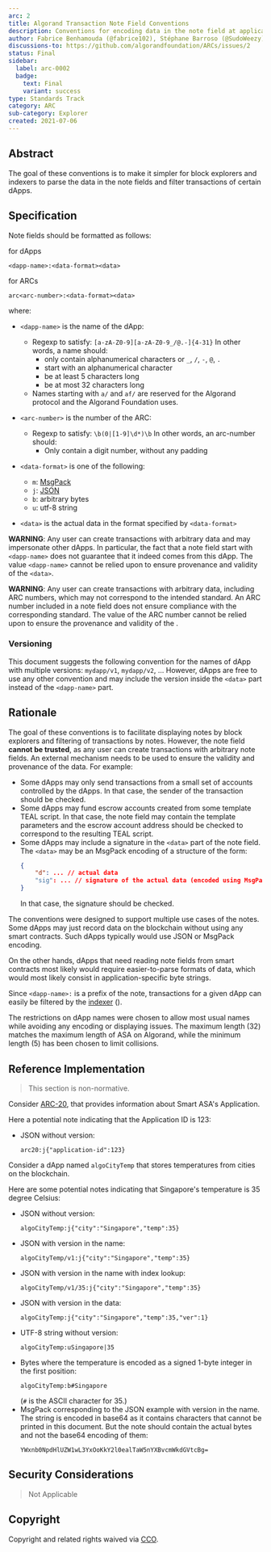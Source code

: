 ```yaml
---
arc: 2
title: Algorand Transaction Note Field Conventions
description: Conventions for encoding data in the note field at application-level
author: Fabrice Benhamouda (@fabrice102), Stéphane Barroso (@SudoWeezy), Cosimo Bassi (@cusma)
discussions-to: https://github.com/algorandfoundation/ARCs/issues/2
status: Final
sidebar:
  label: arc-0002
  badge:
    text: Final
    variant: success
type: Standards Track
category: ARC
sub-category: Explorer
created: 2021-07-06
---
```

## Abstract

The goal of these conventions is to make it simpler for block explorers and indexers to parse the data in the note fields and filter transactions of certain dApps.

## Specification

Note fields should be formatted as follows:

for dApps
```
<dapp-name>:<data-format><data>
```

for ARCs
```
arc<arc-number>:<data-format><data>
```

where:
* `<dapp-name>` is the name of the dApp:
    * Regexp to satisfy: `[a-zA-Z0-9][a-zA-Z0-9_/@.-]{4-31}`
      In other words, a name should:
         * only contain alphanumerical characters or `_`, `/`, `-`, `@`, `.`
         * start with an alphanumerical character
         * be at least 5 characters long
         * be at most 32 characters long
    * Names starting with `a/` and `af/` are reserved for the Algorand protocol and the Algorand Foundation uses.

* `<arc-number>` is the number of the ARC:
    * Regexp to satisfy: `\b(0|[1-9]\d*)\b`
      In other words, an arc-number should:
        * Only contain a digit number, without any padding

* `<data-format>` is one of the following:
    * `m`: <a href="https://msgpack.org">MsgPack</a>
    * `j`: <a href="https://json.org">JSON</a>
    * `b`: arbitrary bytes
    * `u`: utf-8 string
* `<data>` is the actual data in the format specified by `<data-format>`

**WARNING**: Any user can create transactions with arbitrary data and may impersonate other dApps. In particular, the fact that a note field start with `<dapp-name>` does not guarantee that it indeed comes from this dApp. The value `<dapp-name>` cannot be relied upon to ensure provenance and validity of the `<data>`.

**WARNING**: Any user can create transactions with arbitrary data, including ARC numbers, which may not correspond to the intended standard. An ARC number included in a note field does not ensure compliance with the corresponding standard. The value of the ARC number cannot be relied upon to ensure the provenance and validity of the <data>.

### Versioning

This document suggests the following convention for the names of dApp with multiple versions: `mydapp/v1`, `mydapp/v2`, ... However, dApps are free to use any other convention and may include the version inside the `<data>` part instead of the `<dapp-name>` part.

## Rationale

The goal of these conventions is to facilitate displaying notes by block explorers and filtering of transactions by notes. However, the note field **cannot be trusted**, as any user can create transactions with arbitrary note fields. An external mechanism needs to be used to ensure the validity and provenance of the data. For example:

* Some dApps may only send transactions from a small set of accounts controlled by the dApps. In that case, the sender of the transaction should be checked.
* Some dApps may fund escrow accounts created from some template TEAL script. In that case, the note field may contain the template parameters and the escrow account address should be checked to correspond to the resulting TEAL script.
* Some dApps may include a signature in the `<data>` part of the note field. The `<data>` may be an MsgPack encoding of a structure of the form:
    ```json
    {
        "d": ... // actual data
        "sig": ... // signature of the actual data (encoded using MsgPack)
    }
    ```
    In that case, the signature should be checked.

The conventions were designed to support multiple use cases of the notes. Some dApps may just record data on the blockchain without using any smart contracts. Such dApps typically would use JSON or MsgPack encoding.

On the other hands, dApps that need reading note fields from smart contracts most likely would require easier-to-parse formats of data, which would most likely consist in application-specific byte strings.

Since `<dapp-name>:` is a prefix of the note, transactions for a given dApp can easily be filtered by the <a href="https://github.com/algorand/indexer">indexer</a> ().

The restrictions on dApp names were chosen to allow most usual names while avoiding any encoding or displaying issues. The maximum length (32) matches the maximum length of ASA on Algorand, while the minimum length (5) has been chosen to limit collisions.

## Reference Implementation

> This section is non-normative.

Consider [ARC-20](/arc-standards/arc-0020), that provides information about Smart ASA's Application.

Here a potential note indicating that the Application ID is 123:

* JSON without version:
    ```
    arc20:j{"application-id":123}
    ```

Consider a dApp named `algoCityTemp` that stores temperatures from cities on the blockchain.

Here are some potential notes indicating that Singapore's temperature is 35 degree Celsius:
* JSON without version:
    ```
    algoCityTemp:j{"city":"Singapore","temp":35}
    ```
* JSON with version in the name:
    ```
    algoCityTemp/v1:j{"city":"Singapore","temp":35}
    ```
* JSON with version in the name with index lookup:
    ```
    algoCityTemp/v1/35:j{"city":"Singapore","temp":35}
    ```
* JSON with version in the data:
    ```
    algoCityTemp:j{"city":"Singapore","temp":35,"ver":1}
    ```
* UTF-8 string without version:
    ```
    algoCityTemp:uSingapore|35
    ```
* Bytes where the temperature is encoded as a signed 1-byte integer in the first position:
    ```
    algoCityTemp:b#Singapore
    ```
    (`#` is the ASCII character for 35.)
* MsgPack corresponding to the JSON example with version in the name. The string is encoded in base64 as it contains characters that cannot be printed in this document. But the note should contain the actual bytes and not the base64 encoding of them:
    ```
    YWxnb0NpdHlUZW1wL3YxOoKkY2l0ealTaW5nYXBvcmWkdGVtcBg=
    ```

## Security Considerations
> Not Applicable

## Copyright

Copyright and related rights waived via <a href="https://creativecommons.org/publicdomain/zero/1.0/">CCO</a>.
